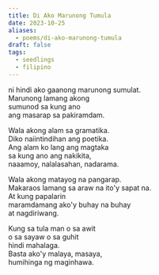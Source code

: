 ```yaml
---
title: Di Ako Marunong Tumula
date: 2023-10-25
aliases:
  - poems/di-ako-marunong-tumula
draft: false
tags:
  - seedlings
  - filipino
---
```

ni hindi ako gaanong marunong sumulat.  
Marunong lamang akong  
sumunod sa kung ano  
ang masarap sa pakiramdam.

Wala akong alam sa gramatika.  
Diko naiintindihan ang poetika.  
Ang alam ko lang ang magtaka  
sa kung ano ang nakikita,  
naaamoy, nalalasahan, nadarama.

Wala akong matayog na pangarap.  
Makaraos lamang sa araw na ito'y sapat na.  
At kung papalarin  
maramdamang ako'y buhay na buhay  
at nagdiriwang.

Kung sa tula man o sa awit  
o sa sayaw o sa guhit  
hindi mahalaga.  
Basta ako'y malaya, masaya,  
humihinga ng maginhawa.